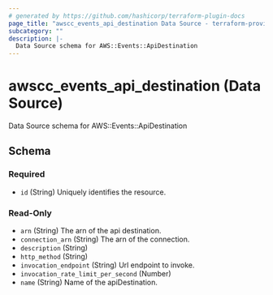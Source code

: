 ```yaml
---
# generated by https://github.com/hashicorp/terraform-plugin-docs
page_title: "awscc_events_api_destination Data Source - terraform-provider-awscc"
subcategory: ""
description: |-
  Data Source schema for AWS::Events::ApiDestination
---
```


# awscc_events_api_destination (Data Source)

Data Source schema for AWS::Events::ApiDestination



<!-- schema generated by tfplugindocs -->
## Schema

### Required

- `id` (String) Uniquely identifies the resource.

### Read-Only

- `arn` (String) The arn of the api destination.
- `connection_arn` (String) The arn of the connection.
- `description` (String)
- `http_method` (String)
- `invocation_endpoint` (String) Url endpoint to invoke.
- `invocation_rate_limit_per_second` (Number)
- `name` (String) Name of the apiDestination.
